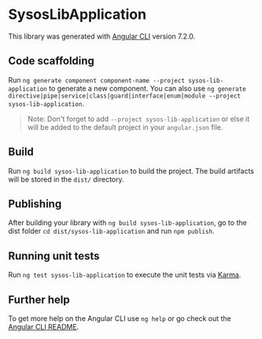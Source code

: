 # SysosLibApplication

This library was generated with [Angular CLI](https://github.com/angular/angular-cli) version 7.2.0.

## Code scaffolding

Run `ng generate component component-name --project sysos-lib-application` to generate a new component. You can also use `ng generate directive|pipe|service|class|guard|interface|enum|module --project sysos-lib-application`.
> Note: Don't forget to add `--project sysos-lib-application` or else it will be added to the default project in your `angular.json` file. 

## Build

Run `ng build sysos-lib-application` to build the project. The build artifacts will be stored in the `dist/` directory.

## Publishing

After building your library with `ng build sysos-lib-application`, go to the dist folder `cd dist/sysos-lib-application` and run `npm publish`.

## Running unit tests

Run `ng test sysos-lib-application` to execute the unit tests via [Karma](https://karma-runner.github.io).

## Further help

To get more help on the Angular CLI use `ng help` or go check out the [Angular CLI README](https://github.com/angular/angular-cli/blob/master/README.md).
